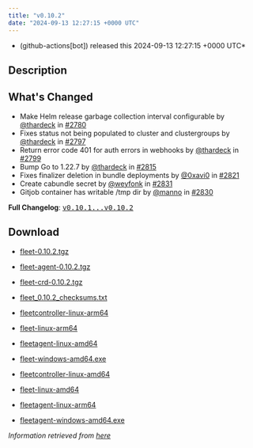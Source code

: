 ```yaml
---
title: "v0.10.2"
date: "2024-09-13 12:27:15 +0000 UTC"
---
```



* (github-actions[bot]) released this 2024-09-13 12:27:15 +0000 UTC*



## Description


<h2>What's Changed</h2>
<ul>
<li>Make Helm release garbage collection interval configurable by <a class="user-mention notranslate" data-hovercard-type="user" data-hovercard-url="/users/thardeck/hovercard" data-octo-click="hovercard-link-click" data-octo-dimensions="link_type:self" href="https://github.com/thardeck">@thardeck</a> in <a class="issue-link js-issue-link" data-error-text="Failed to load title" data-id="2491193987" data-permission-text="Title is private" data-url="https://github.com/rancher/fleet/issues/2780" data-hovercard-type="pull_request" data-hovercard-url="/rancher/fleet/pull/2780/hovercard" href="https://github.com/rancher/fleet/pull/2780">#2780</a></li>
<li>Fixes status not being populated to cluster and clustergroups by <a class="user-mention notranslate" data-hovercard-type="user" data-hovercard-url="/users/thardeck/hovercard" data-octo-click="hovercard-link-click" data-octo-dimensions="link_type:self" href="https://github.com/thardeck">@thardeck</a> in <a class="issue-link js-issue-link" data-error-text="Failed to load title" data-id="2503147365" data-permission-text="Title is private" data-url="https://github.com/rancher/fleet/issues/2797" data-hovercard-type="pull_request" data-hovercard-url="/rancher/fleet/pull/2797/hovercard" href="https://github.com/rancher/fleet/pull/2797">#2797</a></li>
<li>Return error code 401 for auth errors in webhooks by <a class="user-mention notranslate" data-hovercard-type="user" data-hovercard-url="/users/thardeck/hovercard" data-octo-click="hovercard-link-click" data-octo-dimensions="link_type:self" href="https://github.com/thardeck">@thardeck</a> in <a class="issue-link js-issue-link" data-error-text="Failed to load title" data-id="2503164086" data-permission-text="Title is private" data-url="https://github.com/rancher/fleet/issues/2799" data-hovercard-type="pull_request" data-hovercard-url="/rancher/fleet/pull/2799/hovercard" href="https://github.com/rancher/fleet/pull/2799">#2799</a></li>
<li>Bump Go to 1.22.7 by <a class="user-mention notranslate" data-hovercard-type="user" data-hovercard-url="/users/thardeck/hovercard" data-octo-click="hovercard-link-click" data-octo-dimensions="link_type:self" href="https://github.com/thardeck">@thardeck</a> in <a class="issue-link js-issue-link" data-error-text="Failed to load title" data-id="2514337331" data-permission-text="Title is private" data-url="https://github.com/rancher/fleet/issues/2815" data-hovercard-type="pull_request" data-hovercard-url="/rancher/fleet/pull/2815/hovercard" href="https://github.com/rancher/fleet/pull/2815">#2815</a></li>
<li>Fixes finalizer deletion in bundle deployments by <a class="user-mention notranslate" data-hovercard-type="user" data-hovercard-url="/users/0xavi0/hovercard" data-octo-click="hovercard-link-click" data-octo-dimensions="link_type:self" href="https://github.com/0xavi0">@0xavi0</a> in <a class="issue-link js-issue-link" data-error-text="Failed to load title" data-id="2516199039" data-permission-text="Title is private" data-url="https://github.com/rancher/fleet/issues/2821" data-hovercard-type="pull_request" data-hovercard-url="/rancher/fleet/pull/2821/hovercard" href="https://github.com/rancher/fleet/pull/2821">#2821</a></li>
<li>Create cabundle secret by <a class="user-mention notranslate" data-hovercard-type="user" data-hovercard-url="/users/weyfonk/hovercard" data-octo-click="hovercard-link-click" data-octo-dimensions="link_type:self" href="https://github.com/weyfonk">@weyfonk</a> in <a class="issue-link js-issue-link" data-error-text="Failed to load title" data-id="2519360584" data-permission-text="Title is private" data-url="https://github.com/rancher/fleet/issues/2831" data-hovercard-type="pull_request" data-hovercard-url="/rancher/fleet/pull/2831/hovercard" href="https://github.com/rancher/fleet/pull/2831">#2831</a></li>
<li>Gitjob container has writable /tmp dir by <a class="user-mention notranslate" data-hovercard-type="user" data-hovercard-url="/users/manno/hovercard" data-octo-click="hovercard-link-click" data-octo-dimensions="link_type:self" href="https://github.com/manno">@manno</a> in <a class="issue-link js-issue-link" data-error-text="Failed to load title" data-id="2519334109" data-permission-text="Title is private" data-url="https://github.com/rancher/fleet/issues/2830" data-hovercard-type="pull_request" data-hovercard-url="/rancher/fleet/pull/2830/hovercard" href="https://github.com/rancher/fleet/pull/2830">#2830</a></li>
</ul>
<p><strong>Full Changelog</strong>: <a class="commit-link" href="https://github.com/rancher/fleet/compare/v0.10.1...v0.10.2"><tt>v0.10.1...v0.10.2</tt></a></p>



## Download


* [fleet-0.10.2.tgz](https://github.com/rancher/fleet/releases/download/v0.10.2/fleet-0.10.2.tgz)

* [fleet-agent-0.10.2.tgz](https://github.com/rancher/fleet/releases/download/v0.10.2/fleet-agent-0.10.2.tgz)

* [fleet-crd-0.10.2.tgz](https://github.com/rancher/fleet/releases/download/v0.10.2/fleet-crd-0.10.2.tgz)

* [fleet_0.10.2_checksums.txt](https://github.com/rancher/fleet/releases/download/v0.10.2/fleet_0.10.2_checksums.txt)

* [fleetcontroller-linux-arm64](https://github.com/rancher/fleet/releases/download/v0.10.2/fleetcontroller-linux-arm64)

* [fleet-linux-arm64](https://github.com/rancher/fleet/releases/download/v0.10.2/fleet-linux-arm64)

* [fleetagent-linux-amd64](https://github.com/rancher/fleet/releases/download/v0.10.2/fleetagent-linux-amd64)

* [fleet-windows-amd64.exe](https://github.com/rancher/fleet/releases/download/v0.10.2/fleet-windows-amd64.exe)

* [fleetcontroller-linux-amd64](https://github.com/rancher/fleet/releases/download/v0.10.2/fleetcontroller-linux-amd64)

* [fleet-linux-amd64](https://github.com/rancher/fleet/releases/download/v0.10.2/fleet-linux-amd64)

* [fleetagent-linux-arm64](https://github.com/rancher/fleet/releases/download/v0.10.2/fleetagent-linux-arm64)

* [fleetagent-windows-amd64.exe](https://github.com/rancher/fleet/releases/download/v0.10.2/fleetagent-windows-amd64.exe)




*Information retrieved from [here](https://github.com/rancher/fleet/releases/tag/v0.10.2)*

